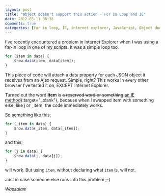 ```yaml
---
layout: post
title: "Object doesn't support this action - For In Loop and IE"
date: 2012-05-11 06:38
comments: true
categories: [for in loop, IE, internet explorer, JavaScript, Object doesn't support this action, Web Development]
---
```

I've recently encountered a problem in Internet Explorer when I was using a for-in loop in one of my scripts. It was a simple loop too.

```javascript
for (item in data) {
    $row.data(item, data[item]);
}
```

This piece of code will attach a data property for each JSON object it receives from an Ajax request. Simple, right? This works in every other browser I've tested it on, EXCEPT Internet Explorer.

Turned out the word <strong>item</strong> is <del datetime="2012-05-11T06:25:17+00:00">a reserved word or something</del> [an IE method](http://msdn.microsoft.com/en-us/library/ie/ms536460(v=vs.85).aspx){:target="_blank"}, because when I swapped item with something else, like j or _item, the code immediately works.

<!--more-->

So something like this:

```javascript
for (_item in data) {
    $row.data(_item, data[_item]);
}
```

and this:

```javascript
for (j in data) {
    $row.data(j, data[j]);
}
```

will work. But using `item`, without declaring what `item` is, will not.

Just in case someone else runs into this problem ;-)

<em>Wassalam</em>
